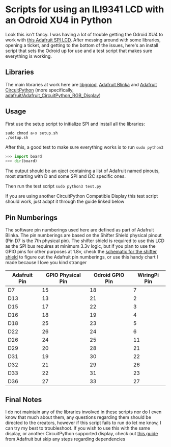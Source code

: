 # Scripts for using an ILI9341 LCD with an Odroid XU4 in Python
Look this isn't fancy.  I was having a lot of trouble getting the Odroid XU4 to work with [this Adafruit SPI LCD](https://www.adafruit.com/product/1770).  After messing around with some libraries, opening a ticket, and getting to the bottom of the issues, here's an install script that sets the Odroid up for use and a test script that makes sure everything is working.

## Libraries
The main libraries at work here are [libgpiod](https://kernel.googlesource.com/pub/scm/libs/libgpiod/libgpiod), [Adafruit Blinka](https://pypi.org/project/Adafruit-Blinka/) and [Adafruit CircuitPython](https://github.com/adafruit/circuitpython) (more specifically, [adafruit/Adafruit_CircuitPython_RGB_Display](https://github.com/adafruit/Adafruit_CircuitPython_RGB_Display))

## Usage
First use the setup script to initialize SPI and install all the libraries:
```
sudo chmod a+x setup.sh
./setup.sh
```

After this, a good test to make sure everything works is to run `sudo python3`
```python
>>> import board
>>> dir(board)
```
The output should be an oject containing a list of Adafruit named pinouts, most starting with D and some SPI and I2C specific ones.

Then run the test script
`sudo python3 test.py`

If you are using another CircuitPython Compatible Display this test script should work, just adapt it through the guide linked below

## Pin Numberings
The software pin numberings used here are defined as part of Adafruit Blinka.  The pin numberings are based on the Shifter Shield physical pinout (Pin D7 is the 7th physical pin).  The shifter shield is required to use this LCD as the SPI bus requires at minimum 3.3v logic, but if you plan to use the GPIO pins for other purposes at 1.8v, check the [schematic for the shifter shield](https://dn.odroid.com/homebackup/XU4_SHIFTER_SHIELD_REV0.1.pdf) to figure out the Adafruit pin numberings, or use this handy chart I made because I love you kind stranger

| Adafruit Pin | GPIO Physical Pin | Odroid GPIO Pin | WiringPi Pin |
|-----|----|----|----|
| D7  | 15 | 18 | 7  |
| D13 | 13 | 21 | 2  |
| D15 | 17 | 22 | 3  |
| D16 | 18 | 19 | 4  |
| D18 | 25 | 23 | 5  |
| D22 | 26 | 24 | 6  |
| D26 | 24 | 25 | 11 |
| D29 | 20 | 28 | 21 |
| D31 | 19 | 30 | 22 |
| D32 | 21 | 29 | 26 |
| D33 | 22 | 31 | 23 |
| D36 | 27 | 33 | 27 |

## Final Notes
I do not maintain any of the libraries involved in these scripts nor do I even know that much about them, any questions regarding them should be directed to the creators, however if this script fails to run do let me know, I can try my best to troubleshoot.  If you wish to use this with the same display, or another CircuitPython supported display, check out [this guide](https://learn.adafruit.com/adafruit-2-8-and-3-2-color-tft-touchscreen-breakout-v2/python-usage) from Adafruit but skip any steps regarding dependencies
